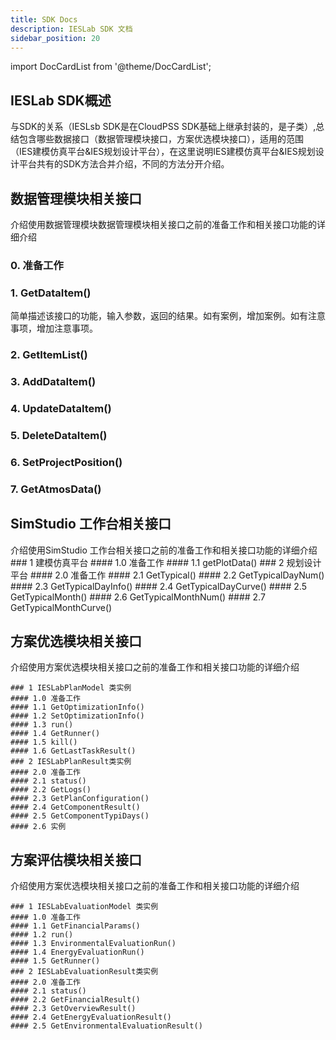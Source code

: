 ```yaml
---
title: SDK Docs
description: IESLab SDK 文档
sidebar_position: 20
---
```


import DocCardList from '@theme/DocCardList';

<DocCardList />

## IESLab SDK概述
与SDK的关系（IESLsb SDK是在CloudPSS SDK基础上继承封装的，是子类）,总结包含哪些数据接口（数据管理模块接口，方案优选模块接口），适用的范围（IES建模仿真平台&IES规划设计平台），在这里说明IES建模仿真平台&IES规划设计平台共有的SDK方法合并介绍，不同的方法分开介绍。

## 数据管理模块相关接口
介绍使用数据管理模块数据管理模块相关接口之前的准备工作和相关接口功能的详细介绍
  ### 0. 准备工作
  ### 1. GetDataItem()
  简单描述该接口的功能，输入参数，返回的结果。如有案例，增加案例。如有注意事项，增加注意事项。
  ### 2. GetItemList()
  ### 3. AddDataItem()
  ### 4. UpdateDataItem()
  ### 5. DeleteDataItem() 
  ### 6. SetProjectPosition()
  ### 7. GetAtmosData()
 



## SimStudio 工作台相关接口
介绍使用SimStudio 工作台相关接口之前的准备工作和相关接口功能的详细介绍
    ### 1 建模仿真平台
    #### 1.0 准备工作
    #### 1.1 getPlotData()
    ### 2 规划设计平台
    #### 2.0 准备工作
    #### 2.1 GetTypical()
    #### 2.2 GetTypicalDayNum()
    #### 2.3 GetTypicalDayInfo()
    #### 2.4 GetTypicalDayCurve()
    #### 2.5 GetTypicalMonth()
    #### 2.6 GetTypicalMonthNum()
    #### 2.7 GetTypicalMonthCurve()    




## 方案优选模块相关接口
介绍使用方案优选模块相关接口之前的准备工作和相关接口功能的详细介绍

    ### 1 IESLabPlanModel 类实例
    #### 1.0 准备工作
    #### 1.1 GetOptimizationInfo()
    #### 1.2 SetOptimizationInfo() 
    #### 1.3 run()
    #### 1.4 GetRunner() 
    #### 1.5 kill()
    #### 1.6 GetLastTaskResult()        
    ### 2 IESLabPlanResult类实例
    #### 2.0 准备工作
    #### 2.1 status()
    #### 2.2 GetLogs()
    #### 2.3 GetPlanConfiguration()
    #### 2.4 GetComponentResult()
    #### 2.5 GetComponentTypiDays()
    #### 2.6 实例



## 方案评估模块相关接口
介绍使用方案优选模块相关接口之前的准备工作和相关接口功能的详细介绍

    ### 1 IESLabEvaluationModel 类实例
    #### 1.0 准备工作
    #### 1.1 GetFinancialParams()
    #### 1.2 run()
    #### 1.3 EnvironmentalEvaluationRun()
    #### 1.4 EnergyEvaluationRun()
    #### 1.5 GetRunner()
    ### 2 IESLabEvaluationResult类实例
    #### 2.0 准备工作
    #### 2.1 status()
    #### 2.2 GetFinancialResult()
    #### 2.3 GetOverviewResult()
    #### 2.4 GetEnergyEvaluationResult()
    #### 2.5 GetEnvironmentalEvaluationResult()





